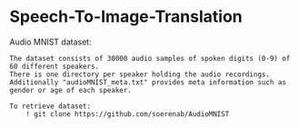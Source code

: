 # Speech-To-Image-Translation

Audio MNIST dataset:
    
    The dataset consists of 30000 audio samples of spoken digits (0-9) of 60 different speakers.
    There is one directory per speaker holding the audio recordings.
    Additionally "audioMNIST_meta.txt" provides meta information such as gender or age of each speaker.

    To retrieve dataset:
        ! git clone https://github.com/soerenab/AudioMNIST
